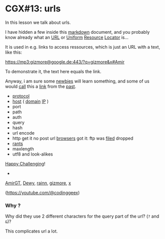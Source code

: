 # CGX#13: urls

In this lesson we talk about urls.

I have hidden a few inside this
[markdown](https://pandao.github.io/editor.md/en.html)
document, and you probably know already what an
[URL](https://en.wikipedia.org/wiki/URL?rel=gizmore)
or
[Uniform](https://www.hostinger.com/tutorials/what-is-a-url)
[Resource](https://developer.mozilla.org/en-US/docs/Learn/Common_questions/Web_mechanics/What_is_a_URL)
[Locator](https://www.techtarget.com/searchnetworking/definition/URL)
is...

It is used in e.g. links to access ressources,
which is just an URL with a text, like this:

[https://mp3:gizmore@google.de:443/?q=gizmore&x#Amir](https://mp3:gizmore@google.de:443/?q=gizmore&x#Amir)

To demonstrate it, the text here equals the link.

Anyway, i am sure some
[newbies](https://memes.com/m/KwEZ9D8eR8V)
will learn something,
and some of us would 
[call](tel:004917659598844)
this a
[link](https://en.wikipedia.org/wiki/Magnet_URI_scheme)
from the
[past](https://remix.kwed.org/download.php/4242/SkyMarshall%20Arts%20-%20Abyss%20Game%202%20%28Emulate%20the%20Past%20mix%29.mp3).

- [protocol](mailto:codinggeex@wechalll.net?subject=things)
- [host](https://www.wechall.net)
(
[domain](https://www.namecheap.com/)
[IP](http://127.0.0.1)
)
- port
- path
- auth
- query
- hash
- url encode
- http get it no post url
[browsers](https://www.mozilla.org/en-US/firefox/new/)
got it: ftp was
[filed](file:///etc/passwd)
dropped
- [rants](#why-)
- maxlength
- utf8 and look-alikes

[Happy Challenging](https://www.wechall.net/challenge/training/encodings/url/index.php)!

-
[AmirGT](https://www.wechall.net/profile/AmirGT),
[Dewy](https://www.wechall.net/profile/Dewy),
[rainn](https://www.wechall.net/profile/rainn),
[gizmore](https://www.wechall.net/profile/gizmore),
[x](https://www.wechall.net/profile/x)

(https://youtube.com/@codinggeex)


### Why ?

Why did they use 2 different characters
for the query part of the url? (`?` and `&`)?

This complicates url a lot.
